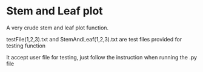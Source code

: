 # Stem and Leaf plot
A very crude stem and leaf plot function.

testFile(1,2,3).txt and StemAndLeaf(1,2,3).txt are test files provided for testing function

It accept user file for testing, just follow the instruction when running the .py file

